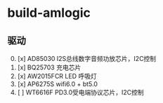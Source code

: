 # build-amlogic

## 驱动

0. [x] AD85030 I2S总线数字音频功放芯片，I2C控制
1. [x] BQ25703 充电芯片
2. [x] AW2015FCR LED 呼吸灯
3. [x] AP6275S wifi6.0 + bt5.0
4. [ ] WT6616F PD3.0受电端协议芯片，I2C控制
